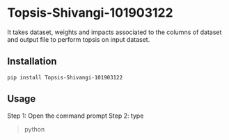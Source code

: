 # Topsis-Shivangi-101903122
It takes dataset, weights and impacts associated to the columns of dataset and output file to perform topsis on input dataset.

## Installation
```pip install Topsis-Shivangi-101903122```

## Usage
Step 1: Open the command prompt
Step 2: type 
> python <filename> <dataset> <weights> <impacts> <outputfilename>

